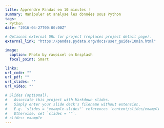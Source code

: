 ```yaml
---
title: Apprendre Pandas en 10 minutes !
summary: Manipuler et analyse les données sous Python
tags:
- Python
date: "2016-04-27T00:00:00Z"

# Optional external URL for project (replaces project detail page).
external_link: "https://pandas.pydata.org/docs/user_guide/10min.html"

image:
  caption: Photo by rawpixel on Unsplash
  focal_point: Smart

links:
url_code: ""
url_pdf: ""
url_slides: ""
url_video: ""

# Slides (optional).
#   Associate this project with Markdown slides.
#   Simply enter your slide deck's filename without extension.
#   E.g. `slides = "example-slides"` references `content/slides/example-slides.md`.
#   Otherwise, set `slides = ""`.
# slides: example
---
```

